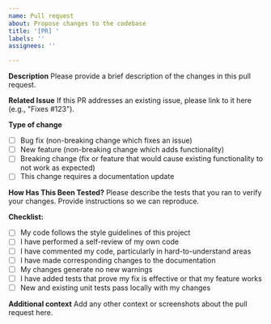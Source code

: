 ```yaml
---
name: Pull request
about: Propose changes to the codebase
title: '[PR] '
labels: ''
assignees: ''

---
```


**Description**
Please provide a brief description of the changes in this pull request.

**Related Issue**
If this PR addresses an existing issue, please link to it here (e.g., "Fixes #123").

**Type of change**
- [ ] Bug fix (non-breaking change which fixes an issue)
- [ ] New feature (non-breaking change which adds functionality)
- [ ] Breaking change (fix or feature that would cause existing functionality to not work as expected)
- [ ] This change requires a documentation update

**How Has This Been Tested?**
Please describe the tests that you ran to verify your changes. Provide instructions so we can reproduce.

**Checklist:**
- [ ] My code follows the style guidelines of this project
- [ ] I have performed a self-review of my own code
- [ ] I have commented my code, particularly in hard-to-understand areas
- [ ] I have made corresponding changes to the documentation
- [ ] My changes generate no new warnings
- [ ] I have added tests that prove my fix is effective or that my feature works
- [ ] New and existing unit tests pass locally with my changes

**Additional context**
Add any other context or screenshots about the pull request here.